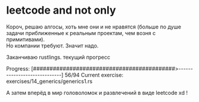 # leetcode and not only

Короч, решаю алгосы, хоть мне они и не нравятся 
(больше по душе задачи приближенные к реальным проектам, чем возня с примитивами).  
Но компании требуют. Значит надо.

Заканчиваю rustlings. текущий прогресс 

Progress: [###########################################>-----------------------------]  56/94
Current exercise: exercises/14_generics/generics1.rs

А затем вперёд в мир головоломок и развлечений в виде leetcode xd !